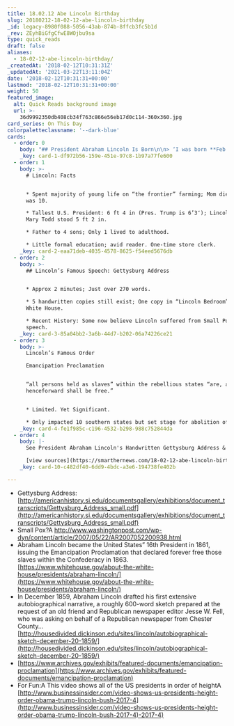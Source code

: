 ```yaml
---
title: 18.02.12 Abe Lincoln Birthday
slug: 20180212-18-02-12-abe-lincoln-birthday
_id: legacy-8980f088-5056-43ab-874b-8ffcb3fc5b1d
_rev: ZEyhBiGfgCfwE8WOjbu9sa
type: quick_reads
draft: false
aliases:
  - 18-02-12-abe-lincoln-birthday/
_createdAt: '2018-02-12T10:31:31Z'
_updatedAt: '2021-03-22T13:11:04Z'
date: '2018-02-12T10:31:31+00:00'
lastmod: '2018-02-12T10:31:31+00:00'
weight: 50
featured_image:
  alt: Quick Reads background image
  url: >-
    36d9992350db408cb34f763c866e56eb17d0c114-360x360.jpg
card_series: On This Day
colorpaletteclassname: '--dark-blue'
cards:
  - order: 0
    body: "## President Abraham Lincoln Is Born\n\n> ‘I was born **Feb. 12, 1809**, in Hardin County, Kentucky. My parents were both born in Virginia, of undistinguished familiesa\x13second families, perhaps I should say.”  \n  \n  \n  \nPres. Lincoln, Dec 20, 1859 before he secured Republican nomination"
    _key: card-1-df972b56-159e-451e-97c8-1b97a77fe600
  - order: 1
    body: >-
      # Lincoln: Facts


      * Spent majority of young life on “the frontier” farming; Mom died when he
      was 10.

      * Tallest U.S. President: 6 ft 4 in (Pres. Trump is 6’3″); Lincoln’s wife
      Mary Todd stood 5 ft 2 in.

      * Father to 4 sons; Only 1 lived to adulthood.

      * Little formal education; avid reader. One-time store clerk.
    _key: card-2-eaa71deb-4035-4578-8625-f54eed5676db
  - order: 2
    body: >-
      ## Lincoln’s Famous Speech: Gettysburg Address


      * Approx 2 minutes; Just over 270 words.

      * 5 handwritten copies still exist; One copy in “Lincoln Bedroom” in the
      White House.

      * Recent History: Some now believe Lincoln suffered from Small Pox during
      speech.
    _key: card-3-85a04bb2-3a6b-44d7-b202-06a74226ce21
  - order: 3
    body: >-
      Lincoln’s Famous Order  

      Emancipation Proclamation


      “all persons held as slaves” within the rebellious states “are, and
      henceforward shall be free.”


      * Limited. Yet Significant.

      * Only impacted 10 southern states but set stage for abolition of slavery.
    _key: card-4-fe1f985c-c196-4532-b298-988c752844da
  - order: 4
    body: |-
      See President Abraham Lincoln's Handwritten Gettysburg Address & More:

      [view sources](https://smarthernews.com/18-02-12-abe-lincoln-birthday/)
    _key: card-10-c482df40-6dd9-4bdc-a3e6-194738fe402b

---
```

* Gettysburg Address: [http://americanhistory.si.edu/documentsgallery/exhibitions/document_transcripts/Gettysburg_Address_small.pdf](http://americanhistory.si.edu/documentsgallery/exhibitions/document_transcripts/Gettysburg_Address_small.pdf)
* Small Pox?A http://www.washingtonpost.com/wp-dyn/content/article/2007/05/22/AR2007052200938.html
* Abraham Lincoln became the United States” 16th President in 1861, issuing the Emancipation Proclamation that declared forever free those slaves within the Confederacy in 1863. [https://www.whitehouse.gov/about-the-white-house/presidents/abraham-lincoln/](https://www.whitehouse.gov/about-the-white-house/presidents/abraham-lincoln/)
* In December 1859, Abraham Lincoln drafted his first extensive autobiographical narrative, a roughly 600-word sketch prepared at the request of an old friend and Republican newspaper editor Jesse W. Fell, who was asking on behalf of a Republican newspaper from Chester County…[http://housedivided.dickinson.edu/sites/lincoln/autobiographical-sketch-december-20-1859/](http://housedivided.dickinson.edu/sites/lincoln/autobiographical-sketch-december-20-1859/)
* [https://www.archives.gov/exhibits/featured-documents/emancipation-proclamation](https://www.archives.gov/exhibits/featured-documents/emancipation-proclamation)
* For Fun:A This video shows all of the US presidents in order of heightA [http://www.businessinsider.com/video-shows-us-presidents-height-order-obama-trump-lincoln-bush-2017-4](http://www.businessinsider.com/video-shows-us-presidents-height-order-obama-trump-lincoln-bush-2017-4)-2017-4)